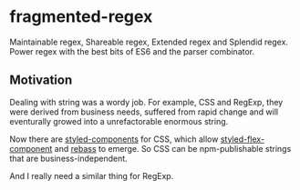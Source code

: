 # fragmented-regex

Maintainable regex, Shareable regex, Extended regex and Splendid regex. Power regex with the best bits of ES6 and the parser combinator.

## Motivation

Dealing with string was a wordy job. For example, CSS and RegExp, they were derived from business needs, suffered from rapid change and will eventurally growed into a unrefactorable enormous string.

Now there are [styled-components](https://github.com/styled-components/styled-components) for CSS, which allow [styled-flex-component](https://github.com/SaraVieira/styled-flex-component) and [rebass](https://github.com/jxnblk/rebass) to emerge. So CSS can be npm-publishable strings that are business-independent.

And I really need a similar thing for RegExp.
